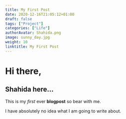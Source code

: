 ```yaml
---
title: My First Post
date: 2020-12-16T21:05:12+01:00
draft: false
tags: ["Project"]
categories: ["Life"]
authorAvatar: Shahida.png
image: sunny_day.jpg
weight: 10
linktitle: My First Post
---
```



# Hi there,

## Shahida here...

This is my *first* ever **blogpost** so bear with me.     

I have absolutely no idea what I am going to write about.



 
